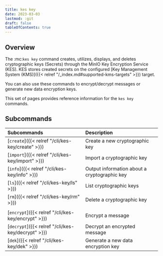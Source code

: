 ```yaml
---
title: kes key
date: 2023-03-03
lastmod: :git
draft: false
tableOfContents: true
---
```


## Overview

The :mc:`kes key` command creates, utilizes, displays, and deletes cryptographic keys (Secrets) through the MinIO Key Encryption Service (KES). 
KES stores created secrets on the configured [Key Management System (KMS)]({{< relref "/_index.md#supported-kms-targets" >}}) target.

You can also use these commands to encrypt/decrypt messages or generate new data encryption keys.

This set of pages provides reference information for the `kes key` commands. 
## Subcommands

|Subcommands                                        |Description                                  |
|:--------------------------------------------------|:--------------------------------------------|
|[`create`]({{< relref "/cli/kes-key/create" >}})   |Create a new cryptographic key               |
|[`import`]({{< relref "/cli/kes-key/import" >}})   |Import a cryptographic key                   |
|[`info`]({{< relref "/cli/kes-key/info" >}})       |Output information about a cryptographic key |
|[`ls`]({{< relref "/cli/kes-key/ls" >}})           |List cryptographic keys                      |
|[`rm`]({{< relref "/cli/kes-key/rm" >}})           |Delete a cryptographic key                   |
|                                                   |                                             |
|[`encrypt`]({{< relref "/cli/kes-key/encrypt" >}}) |Encrypt a message                            |
|[`decrypt`]({{< relref "/cli/kes-key/decrypt" >}}) |Decrypt an encrypted message                 |
|[`dek`]({{< relref "/cli/kes-key/dek" >}})         |Generate a new data encryption key           |
